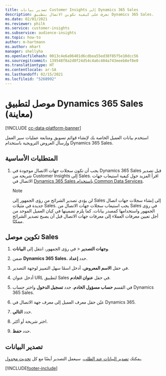 ```yaml
---
title: تصدير بيانات Customer Insights إلى Dynamics 365 Sales
description: تعرف على كيفية تكوين الاتصال بتطبيق Dynamics 365 Sales.
ms.date: 02/01/2021
ms.reviewer: philk
ms.service: customer-insights
ms.subservice: audience-insights
ms.topic: how-to
author: m-hartmann
ms.author: mhart
manager: shellyha
ms.openlocfilehash: 0013c4e6a96401d6cdbea55ed38f85f5e10dcc56
ms.sourcegitcommit: 139548f8a2d0f24d54c4a6c404a743eeeb8ef8e0
ms.translationtype: HT
ms.contentlocale: ar-SA
ms.lasthandoff: 02/15/2021
ms.locfileid: "5268992"
---
```

# <a name="connector-for-dynamics-365-sales-preview"></a>موصل لتطبيق Dynamics 365 Sales (معاينة)

[!INCLUDE [cc-data-platform-banner](../includes/cc-data-platform-banner.md)]

استخدم بيانات العميل الخاصة بك لإنشاء قوائم تسويق ومتابعة عمليات سير العمل وإرسال العروض الترويجية باستخدام Dynamics 365 Sales.

## <a name="prerequisite"></a>المتطلبات الأساسية

1. يجب أن تكون سجلات جهات الاتصال موجودة في Dynamics 365 Sales قبل تصدير شريحة من Customer Insights إلى Sales. اقرأ المزيد حول كيفية استيعاب جهات الاتصال في [Dynamics 365 Sales باستخدام Common Data Services](connect-power-query.md).

   > [!NOTE]
   > لن يؤدي تصدير الشرائح من رؤى الجمهور إلى Sales إلى إنشاء سجلات جهات اتصال جديدة في مثيلات Sales. يجب استيعاب سجلات جهات الاتصال من Sales في رؤى الجمهور واستخدامها كمصدر بيانات. كما يلزم تضمينها في كيان العميل الموحد من أجل تعيين معرفات العملاء إلى معرفات جهات الاتصال قبل أن يصبح تصدير الشرائح ممكنًا.

## <a name="configure-the-connector-for-sales"></a>تكوين موصل Sales

1. في رؤى الجمهور، انتقل إلى **البيانات‏‎** > **وجهات التصدير‬**.

1. ضمن **Dynamics 365 Sales**، حدد **إعداد**.

1. في حقل **الاسم المعروض**، أدخل اسمًا سهل التمييز لوجهة التصدير.

1. أدخل عنوان URL لتطبيق Sales في حقل **عنوان الخادم**.

1. في القسم **حساب مسؤول الخادم**، حدد **تسجيل الدخول** واختر حساب Dynamics 365 Sales.

1. عيّن حقل معرف العميل إلى معرف جهة الاتصال في Dynamics 365.

1. حدد **التالي**.

1. اختر شريحة أو أكثر.

1. حدد **حفظ**.

## <a name="export-the-data"></a>تصدير البيانات

يمكنك [تصدير البيانات عند الطلب](export-destinations.md). سيعمل التصدير أيضًا مع كل [تحديث مجدول](system.md#schedule-tab).


[!INCLUDE[footer-include](../includes/footer-banner.md)]